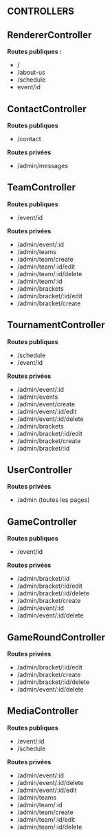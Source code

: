 ## CONTROLLERS

## RendererController

**Routes publiques :**

 - /
 - /about-us
 - /schedule
 - event/id

## ContactController

**Routes publiques**

 - /contact
 
**Routes privées**
 - /admin/messages

## TeamController

**Routes publiques**

 - /event/id

**Routes privées**

 - /admin/event/:id
 - /admin/teams
 - /admin/team/create
 - /admin/team/:id/edit
 - /admin/team/:id/delete
 - /admin/team/:id
 - /admin/brackets
 - /admin/bracket/:id/edit
 - /admin/bracket/create
 
 ## TournamentController
**Routes publiques**

 - /schedule
 - /event/id

**Routes privées**

 - /admin/event/:id
 - /admin/events
 - /admin/event/create
 - /admin/event/:id/edit
 - /admin/event/:id/delete 
 - /admin/brackets
 - /admin/bracket/:id/edit
 - /admin/bracket/create
 - /admin/bracket/:id

## UserController

**Routes privées**

 - /admin (toutes les pages)

## GameController

**Routes publiques**

 - /event/id

**Routes privées**

 - /admin/bracket/:id
 - /admin/bracket/:id/edit
 - /admin/bracket/:id/delete
 - /admin/bracket/create
 - /admin/event/:id
 - /admin/event/:id/delete
## GameRoundController

**Routes privées**

 - /admin/bracket/:id/edit
 - /admin/bracket/create
 - /admin/bracket/:id/delete
 - /admin/event/:id/delete

## MediaController

**Routes publiques**

 - /event/:id
 - /schedule

**Routes privées**

 - /admin/event/:id
 - /admin/event/:id/delete
 - /admin/event/:id/edit
 - /admin/teams
 - /admin/team/:id
 - /admin/team/create
 - /admin/team/:id/edit
 - /admin/team/:id/delete
